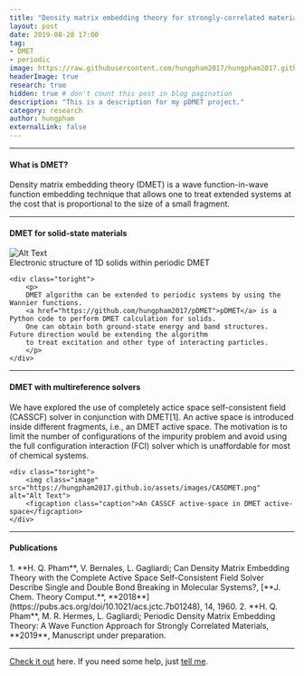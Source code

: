 ```yaml
---
title: "Density matrix embedding theory for strongly-correlated materials"
layout: post
date: 2019-08-28 17:00
tag: 
- DMET
- periodic
image: https://raw.githubusercontent.com/hungpham2017/hungpham2017.github.io/master/assets/images/pDMET.png
headerImage: true
research: true
hidden: true # don't count this post in blog pagination
description: "This is a description for my pDMET project."
category: research
author: hungpham
externalLink: false
---
```


<!---
![Screenshot](https://raw.githubusercontent.com/hungpham2017/hungpham2017.github.io/master/assets/images/pDMET_screenshot.png)
--->

---
<h4>What is DMET?</h4>
<p>
Density matrix embedding theory (DMET) is a wave function-in-wave function embedding technique that allows one to treat extended systems
at the cost that is proportional to the size of a small fragment.
</p>

---
<h4>DMET for solid-state materials</h4>

<div class="side-by-side">
    <div class="toleft">
        <img class="image" src="https://hungpham2017.github.io/assets/images/pDMET_cover.png" alt="Alt Text">
        <figcaption class="caption">Electronic structure of 1D solids within periodic DMET</figcaption>
    </div>
	
    <div class="toright">
        <p>
		DMET algorithm can be extended to periodic systems by using the Wannier functions.
		<a href="https://github.com/hungpham2017/pDMET">pDMET</a> is a Python code to perform DMET calculation for solids.
		One can obtain both ground-state energy and band structures. Future direction would be extending the algorithm 
		to treat excitation and other type of interacting particles. 
        </p>
    </div>
</div>

---
<h4>DMET with multireference solvers</h4>

<div class="side-by-side">
    <div class="toleft">
        <p>
        We have explored the use of completely actice space self-consistent field (CASSCF) solver in conjunction with DMET[1]. An active space is introduced inside different fragments, i.e., 
        an DMET active space. The motivation is to limit the number of configurations of the impurity problem 
        and avoid using the full configuration interaction (FCI) solver which is unaffordable for most of chemical systems. 
        </p>
    </div>
    
    <div class="toright">
        <img class="image" src="https://hungpham2017.github.io/assets/images/CASDMET.png" alt="Alt Text">
        <figcaption class="caption">An CASSCF active-space in DMET active-space</figcaption>
    </div>
</div>



---

<h4>Publications</h4>
1. **H. Q. Pham**, V. Bernales, L. Gagliardi; Can Density Matrix Embedding Theory with the Complete Active Space Self-Consistent Field Solver Describe Single and Double Bond Breaking in Molecular Systems?, [**J. Chem. Theory Comput.**, **2018**](https://pubs.acs.org/doi/10.1021/acs.jctc.7b01248), 14, 1960.
2. **H. Q. Pham**, M. R. Hermes, L. Gagliardi; Periodic Density Matrix Embedding Theory: A Wave Function Approach for Strongly Correlated Materials, **2019**, Manuscript under preparation.

---
[Check it out](https://github.com/hungpham2017/pDMET/) here.
If you need some help, just [tell me](https://github.com/hungpham2017/pDMET/issues).
